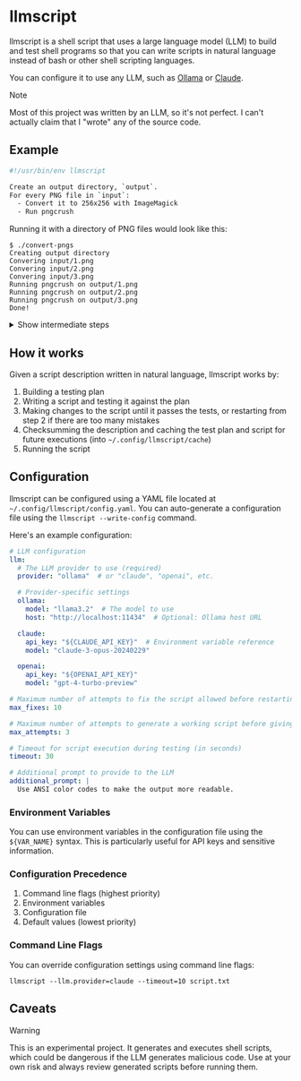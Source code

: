 # llmscript

llmscript is a shell script that uses a large language model (LLM) to build and test shell programs so that you can write scripts in natural language instead of bash or other shell scripting languages.

You can configure it to use any LLM, such as [Ollama](https://ollama.com/) or [Claude](https://www.anthropic.com/claude).

> [!NOTE]
> Most of this project was written by an LLM, so it's not perfect. I can't actually claim that I "wrote" any of the source code.

## Example

```sh
#!/usr/bin/env llmscript

Create an output directory, `output`.
For every PNG file in `input`:
  - Convert it to 256x256 with ImageMagick
  - Run pngcrush
```

Running it with a directory of PNG files would look like this:

```shell
$ ./convert-pngs
Creating output directory
Convering input/1.png
Convering input/2.png
Convering input/3.png
Running pngcrush on output/1.png
Running pngcrush on output/2.png
Running pngcrush on output/3.png
Done!
```

<details>
<summary>Show intermediate steps</summary>

# TODO

</details>

## How it works

Given a script description written in natural language, llmscript works by:

1. Building a testing plan
2. Writing a script and testing it against the plan
3. Making changes to the script until it passes the tests, or restarting from step 2 if there are too many mistakes
4. Checksumming the description and caching the test plan and script for future executions (into `~/.config/llmscript/cache`)
5. Running the script

## Configuration

llmscript can be configured using a YAML file located at `~/.config/llmscript/config.yaml`. You can auto-generate a configuration file using the `llmscript --write-config` command.

Here's an example configuration:

```yaml
# LLM configuration
llm:
  # The LLM provider to use (required)
  provider: "ollama"  # or "claude", "openai", etc.

  # Provider-specific settings
  ollama:
    model: "llama3.2"  # The model to use
    host: "http://localhost:11434"  # Optional: Ollama host URL

  claude:
    api_key: "${CLAUDE_API_KEY}"  # Environment variable reference
    model: "claude-3-opus-20240229"

  openai:
    api_key: "${OPENAI_API_KEY}"
    model: "gpt-4-turbo-preview"

# Maximum number of attempts to fix the script allowed before restarting from step 2
max_fixes: 10

# Maximum number of attempts to generate a working script before giving up completely
max_attempts: 3

# Timeout for script execution during testing (in seconds)
timeout: 30

# Additional prompt to provide to the LLM
additional_prompt: |
  Use ANSI color codes to make the output more readable.
```

### Environment Variables

You can use environment variables in the configuration file using the `${VAR_NAME}` syntax. This is particularly useful for API keys and sensitive information.

### Configuration Precedence

1. Command line flags (highest priority)
2. Environment variables
3. Configuration file
4. Default values (lowest priority)

### Command Line Flags

You can override configuration settings using command line flags:

```shell
llmscript --llm.provider=claude --timeout=10 script.txt
```

## Caveats

> [!WARNING]
> This is an experimental project. It generates and executes shell scripts, which could be dangerous if the LLM generates malicious code. Use at your own risk and always review generated scripts before running them.